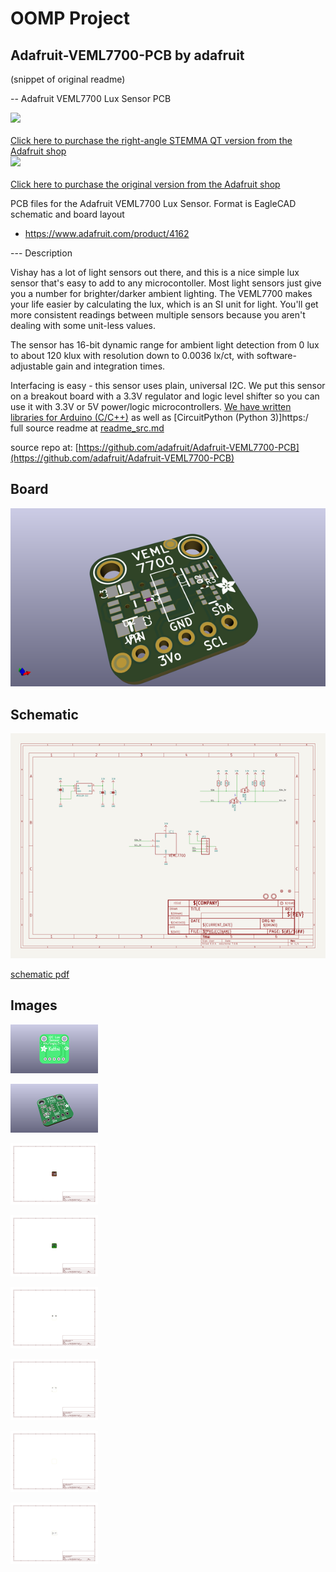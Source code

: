 # OOMP Project  
## Adafruit-VEML7700-PCB  by adafruit  
  
(snippet of original readme)  
  
-- Adafruit VEML7700 Lux Sensor PCB  
  
  
<a href="http://www.adafruit.com/products/5378"><img src="assets/5378.jpg?raw=true" width="500px"><br/>  
Click here to purchase the right-angle STEMMA QT version from the Adafruit shop</a>  
<a href="http://www.adafruit.com/products/4162"><img src="assets/4162.jpg?raw=true" width="500px"><br/>  
Click here to purchase the original version from the Adafruit shop</a>  
  
PCB files for the Adafruit VEML7700 Lux Sensor. Format is EagleCAD schematic and board layout  
* https://www.adafruit.com/product/4162  
  
--- Description  
  
Vishay has a lot of light sensors out there, and this is a nice simple lux sensor that's easy to add to any microcontoller. Most light sensors just give you a number for brighter/darker ambient lighting. The VEML7700 makes your life easier by calculating the lux, which is an SI unit for light. You'll get more consistent readings between multiple sensors because you aren't dealing with some unit-less values.  
  
The sensor has 16-bit dynamic range for ambient light detection from 0 lux to about 120 klux with resolution down to 0.0036 lx/ct, with software-adjustable gain and integration times.  
  
Interfacing is easy - this sensor uses plain, universal I2C. We put this sensor on a breakout board with a 3.3V regulator and logic level shifter so you can use it with 3.3V or 5V power/logic microcontrollers. [We have written libraries for Arduino (C/C++)](https://github.com/adafruit/Adafruit_VEML7700) as well as [CircuitPython (Python 3)]https:/  
  full source readme at [readme_src.md](readme_src.md)  
  
source repo at: [https://github.com/adafruit/Adafruit-VEML7700-PCB](https://github.com/adafruit/Adafruit-VEML7700-PCB)  
## Board  
  
[![working_3d.png](working_3d_600.png)](working_3d.png)  
## Schematic  
  
[![working_schematic.png](working_schematic_600.png)](working_schematic.png)  
  
[schematic pdf](working_schematic.pdf)  
## Images  
  
[![working_3D_bottom.png](working_3D_bottom_140.png)](working_3D_bottom.png)  
  
[![working_3D_top.png](working_3D_top_140.png)](working_3D_top.png)  
  
[![working_assembly_page_01.png](working_assembly_page_01_140.png)](working_assembly_page_01.png)  
  
[![working_assembly_page_02.png](working_assembly_page_02_140.png)](working_assembly_page_02.png)  
  
[![working_assembly_page_03.png](working_assembly_page_03_140.png)](working_assembly_page_03.png)  
  
[![working_assembly_page_04.png](working_assembly_page_04_140.png)](working_assembly_page_04.png)  
  
[![working_assembly_page_05.png](working_assembly_page_05_140.png)](working_assembly_page_05.png)  
  
[![working_assembly_page_06.png](working_assembly_page_06_140.png)](working_assembly_page_06.png)  
